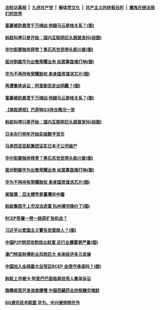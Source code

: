 

####  [法轮功真相](../../../../basic/blob/master/README.md?t=11181002) &nbsp;|&nbsp; [九评共产党](../../../../9ping.md/blob/master/README.md?t=11181002) &nbsp;|&nbsp; [解体党文化](../../../../jtdwh.md/blob/master/README.md?t=11181002)  &nbsp;|&nbsp; [共产主义的终极目的](../../../../gczydzjmd.md/blob/master/README.md?t=11181002) &nbsp;|&nbsp; [魔鬼在统治我们的世界](../../../../mgztzwmdsj.md/blob/master/README.md?t=11181002) 

#### [富豪被砍悬赏千万缉凶 他跟马云是啥关系？(图)](../pages/p5/952897.md?t=11181002) 

#### [蚂蚁叫停只是开始：国内互联网巨头瑟瑟发抖(组图)](../pages/p5/952911.md?t=11181002) 


#### [华尔街要抛弃拜登？黑石苏世民带头挺川普(图)](../pages/p5/952877.md?t=11181002) 

#### [面对制裁华为出售荣耀业务 如意算盘难打响(图)](../pages/p5/952869.md?t=11181002) 

#### [华为不再持有荣耀股权 卖身国资谋求芯片(图)](../pages/p5/952861.md?t=11181002) 

#### [再遭集体诉讼：阿里能否走出阴霾？(图)](../pages/p5/952924.md?t=11181002) 

#### [富豪被砍悬赏千万缉凶 他跟马云是啥关系？(图)](../pages/p5/952897.md?t=11181002) 

#### [【美股透视】巴菲特Q3持仓情况一览](../pages/p5/952909.md?t=11181002) 

#### [蚂蚁叫停只是开始：国内互联网巨头瑟瑟发抖(组图)](../pages/p5/952911.md?t=11181002) 

#### [日本央行明年开始实验数字货币](../pages/p5/952894.md?t=11181002) 


#### [马来西亚亚航集团证实日本子公司破产](../pages/p5/952895.md?t=11181002) 

#### [华尔街要抛弃拜登？黑石苏世民带头挺川普(图)](../pages/p5/952877.md?t=11181002) 

#### [面对制裁华为出售荣耀业务 如意算盘难打响(图)](../pages/p5/952869.md?t=11181002) 

#### [华为不再持有荣耀股权 卖身国资谋求芯片(图)](../pages/p5/952861.md?t=11181002) 

#### [美智庫︰亞太標竿是臺灣非中國](../pages/p5/952807.md?t=11181002) 

#### [蚂蚁集团不上市没法造富 杭州楼市降价了(图)](../pages/p5/952787.md?t=11181002) 

#### [RCEP签署一带一路获扩张机会？](../pages/p5/952805.md?t=11181002) 

#### [习近平以爱国主义警告民营商人？(图)](../pages/p5/952801.md?t=11181002) 

#### [中国P2P网贷收割民众财富 这行业爆雷更严重(图)](../pages/p5/952786.md?t=11181002) 

#### [澳门特首称博彩业风险巨大 未来经济多元发展](../pages/p5/952771.md?t=11181002) 

#### [中国加入全球最大自贸区RCEP 会信守承诺吗？(图)](../pages/p5/952757.md?t=11181002) 

#### [蚂蚁上市被卡 阿里巴巴面临美投资人集体诉讼](../pages/p5/952747.md?t=11181002) 

#### [隐瞒疫苗开发进度缓慢 中国西藏药业炒股赚灾难财](../pages/p5/952746.md?t=11181002) 

#### [6G通讯技术联盟 华为、中兴被排除在外](../pages/p5/952745.md?t=11181002) 

